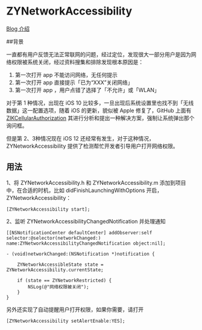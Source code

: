 # ZYNetworkAccessibility


[Blog 介绍](http://ziecho.com/post/ios/ios-wang-luo-quan-xian-bei-guan-bi-jian-ce)


##背景

一直都有用户反馈无法正常联网的问题，经过定位，发现很大一部分用户是因为网络权限被系统关闭，经过资料搜集和排除发现根本原因是：

1. 第一次打开 app 不能访问网络，无任何提示
2. 第一次打开 app 直接提示「已为“XXX”关闭网络」
3. 第一次打开 app ，用户点错了选择了「不允许」或「WLAN」

对于第 1 种情况，出现在 iOS 10 比较多，一旦出现后系统设置里也找不到「无线数据」这一配置选项，随着 iOS 的更新，貌似被 Apple 修复了，GitHub 上面有 [ZIKCellularAuthorization](https://github.com/Zuikyo/ZIKCellularAuthorization) 其进行分析和提出一种解决方案，强制让系统弹出那个询问框。

但是第 2、3种情况现在 iOS 12 还经常有发生，对于这种情况，ZYNetworkAccessibility 提供了检测帮忙开发者引导用户打开网络权限。


## 用法

1、将 ZYNetworkAccessibility.h 和 ZYNetworkAccessibility.m 添加到项目中，在合适的时机，比如 didFinishLaunchingWithOptions 开启，ZYNetworkAccessibility：
```objc
[ZYNetworkAccessibility start];
```
2、监听 ZYNetworkAccessibilityChangedNotification 并处理通知

```objc
[[NSNotificationCenter defaultCenter] addObserver:self selector:@selector(networkChanged:) name:ZYNetworkAccessibilityChangedNotification object:nil];
```

```objc
- (void)networkChanged:(NSNotification *)notification {
    
    ZYNetworkAccessibleState state = ZYNetworkAccessibility.currentState;

    if (state == ZYNetworkRestricted) {
        NSLog(@"网络权限被关闭");
    }
}
```

另外还实现了自动提醒用户打开权限，如果你需要，请打开

```objc
[ZYNetworkAccessibility setAlertEnable:YES];
```






